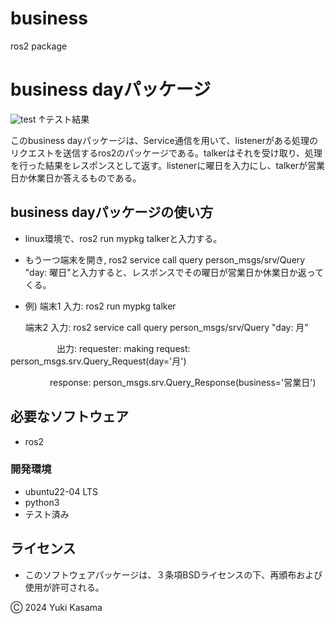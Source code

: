 # business
ros2 package
# business dayパッケージ
![test](https://github.com/blizzard003/business/actions/workflows/test.yml/badge.svg)
↑テスト結果

このbusiness dayパッケージは、Service通信を用いて、listenerがある処理のリクエストを送信するros2のパッケージである。talkerはそれを受け取り、処理を行った結果をレスポンスとして返す。listenerに曜日を入力にし、talkerが営業日か休業日か答えるものである。

## business dayパッケージの使い方
- linux環境で、ros2 run mypkg talkerと入力する。
- もう一つ端末を開き, ros2 service call query person_msgs/srv/Query "day: 曜日"と入力すると、レスポンスでその曜日が営業日か休業日か返ってくる。
- 例) 端末1 入力: ros2 run mypkg talker

     端末2 入力: ros2 service call query person_msgs/srv/Query "day: 月"

　　　　　 出力: requester: making request: person_msgs.srv.Query_Request(day='月')<br>

&nbsp;&nbsp;&nbsp;&nbsp;&nbsp;&nbsp;&nbsp;&nbsp;&nbsp;&nbsp;&nbsp;&nbsp;&nbsp;&nbsp;&nbsp;&nbsp;response:  person_msgs.srv.Query_Response(business='営業日')

## 必要なソフトウェア
- ros2
  
### 開発環境
- ubuntu22-04 LTS
- python3
 - テスト済み
  
## ライセンス
- このソフトウェアパッケージは、３条項BSDライセンスの下、再頒布および使用が許可される。

Ⓒ 2024 Yuki Kasama

